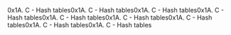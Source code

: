 0x1A. C - Hash tables0x1A. C - Hash tables0x1A. C - Hash tables0x1A. C - Hash tables0x1A. C - Hash tables0x1A. C - Hash tables0x1A. C - Hash tables0x1A. C - Hash tables0x1A. C - Hash tables
